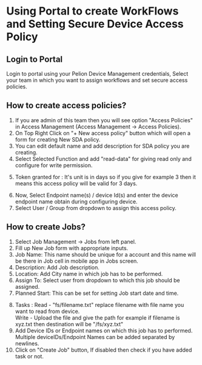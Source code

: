 <h1 id="features">Using Portal to create WorkFlows and Setting Secure Device Access Policy</h1>

## Login to Portal
Login to portal using your Pelion Device Management credentials, Select your team in which you want to assign workflows and set secure access policies.


## How to create access policies?

1. If you are admin of this team then you will see option "Access Policies" in Access Management (Access Management -> Access Policies).
2. On Top Right Click on "+ New access policy" button which will open a form for creating New SDA policy.
3. You can edit default name and add description for SDA policy you are creating.
4. Select Selected Function and add "read-data" for giving read only and configure for write permission. 
<!-- Need to verify if token expires after x days then what happens ?-->
5. Token granted for : It's unit is in days so if you give for example 3 then it means this access policy will be valid for 3 days.
<!-- Endpoint Name works, and need to verify if giving Device ID works or not ?  -->
<!-- Please review below statement for endpoint name -->
6. Now, Select Endpoint name(s) / device Id(s) and enter the device endpoint name obtain during configuring device.
7. Select User / Group from dropdown to assign this access policy. 

## How to create Jobs?

1. Select Job Management -> Jobs from left panel.
2. Fill up New Job form with appropriate inputs.
3. Job Name: This name should be unique for a account and this name will be there in Job cell in mobile app in Jobs screen.
4. Description: Add Job description.
5. Location: Add City name in which job has to be performed.
6. Assign To: Select user from dropdown to which this job should be assigned.
7. Planned Start: This can be set for setting Job start date and time.
<!-- What happen if that filename is not there in device, how error case is handled ? -->
<!-- Need to verify the destination, please check if below statement is true or not -->
8. Tasks : Read - "fs/filename.txt" replace filename with file name you want to read from device. 
      <br> Write - Upload the file and give the path for example if filename is xyz.txt then destination will be "/fs/xyz.txt"
9. Add Device IDs or Endpoint names on which this job has to performed. Multiple deviceIDs/Endpoint Names can be added separated by newlines.     
10. Click on "Create Job" button, If disabled then check if you have added task or not.
           
